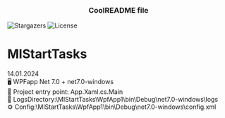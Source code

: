 <br/>
<p align="center">
  <h3 align="center">CoolREADME file</h3>

  <p align="center">
    
  </p>
</p>

![Stargazers](https://img.shields.io/github/stars/ShaanCoding/ReadME-Generator?style=social) ![License](https://img.shields.io/github/license/ShaanCoding/ReadME-Generator) 

# MlStartTasks
14.01.2024  
🖥️ WPFapp Net 7.0 + net7.0-windows  
🚀 Project entry point: App.Xaml.cs.Main  
📜 LogsDirectory:\MlStartTasks\WpfApp1\bin\Debug\net7.0-windows\logs  
⚙️ Config:\MlStartTasks\WpfApp1\bin\Debug\net7.0-windows\config.xml  

